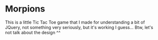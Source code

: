 # Morpions
This is a little Tic Tac Toe game that I made for understanding a bit of JQuery, not something very seriously, but it's working I guess... Btw, let's not talk about the design ^^ 
